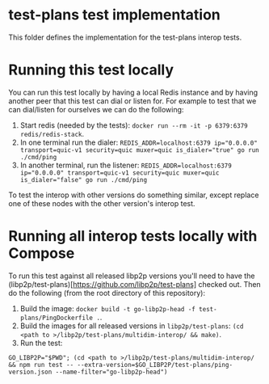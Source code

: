 # test-plans test implementation

This folder defines the implementation for the test-plans interop tests.

# Running this test locally

You can run this test locally by having a local Redis instance and by having
another peer that this test can dial or listen for. For example to test that we
can dial/listen for ourselves we can do the following:

1. Start redis (needed by the tests): `docker run --rm -it -p 6379:6379
   redis/redis-stack`.
2. In one terminal run the dialer: `REDIS_ADDR=localhost:6379 ip="0.0.0.0"
   transport=quic-v1 security=quic muxer=quic is_dialer="true" go run
   ./cmd/ping`
3. In another terminal, run the listener: `REDIS_ADDR=localhost:6379
   ip="0.0.0.0" transport=quic-v1 security=quic muxer=quic is_dialer="false" go
   run ./cmd/ping`


To test the interop with other versions do something similar, except replace one
of these nodes with the other version's interop test.

# Running all interop tests locally with Compose

To run this test against all released libp2p versions you'll need to have the
(libp2p/test-plans)[https://github.com/libp2p/test-plans] checked out. Then do
the following (from the root directory of this repository):

1. Build the image: `docker build -t go-libp2p-head -f test-plans/PingDockerfile .`.
2. Build the images for all released versions in `libp2p/test-plans`: `(cd <path
   to >/libp2p/test-plans/multidim-interop/ && make)`.
3. Run the test:
```
GO_LIBP2P="$PWD"; (cd <path to >/libp2p/test-plans/multidim-interop/ && npm run test -- --extra-version=$GO_LIBP2P/test-plans/ping-version.json --name-filter="go-libp2p-head")

```
